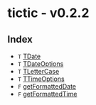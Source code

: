 # tictic - v0.2.2

## Index

- `T` [TDate](type-alias.TDate.md)
- `T` [TDateOptions](type-alias.TDateOptions.md)
- `T` [TLetterCase](type-alias.TLetterCase.md)
- `T` [TTimeOptions](type-alias.TTimeOptions.md)
- `F` [getFormattedDate](function.getFormattedDate.md)
- `F` [getFormattedTime](function.getFormattedTime.md)
